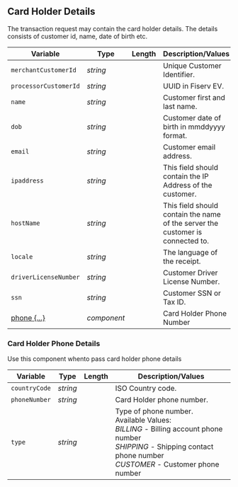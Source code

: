 ## Card Holder Details

The transaction request may contain the card holder details. The details consists of customer id, name, date of birth etc.

| Variable | Type | Length | Description/Values |
| -------- | -- | ------------ | ------------------ |
| `merchantCustomerId` | *string* |  | Unique Customer Identifier. |
| `processorCustomerId` | *string* |  | UUID in Fiserv EV. |
| `name` | *string* |  | Customer first and last name. |
| `dob` | *string* |  | Customer date of birth in mmddyyyy format. |
| `email` | *string* |  | Customer email address. |
| `ipaddress` | *string* |  | This field should contain the IP Address of the customer. |
| `hostName` | *string* |  | This field should contain the name of the server the customer is connected to.|
| `locale` | *string* |  | The language of the receipt.|
| `driverLicenseNumber` | *string* |  | Customer Driver License Number.|
| `ssn` | *string* |  | Customer SSN or Tax ID.|
| [phone {...}](#card-holder-phone-details) | *component* |  | Card Holder Phone Number|


### Card Holder Phone Details

Use this component whento pass card holder phone details

| Variable | Type | Length | Description/Values |
| -------- | -- | ------------ | ------------------ |
| `countryCode` | *string* |  | ISO Country code. |
| `phoneNumber` | *string* |  | Card Holder phone number. |
| `type` | *string* |  | Type of phone number.</br>Available Values:</br>*BILLING* - Billing account phone number</br>*SHIPPING* - Shipping contact phone number</br>*CUSTOMER* - Customer phone number |


